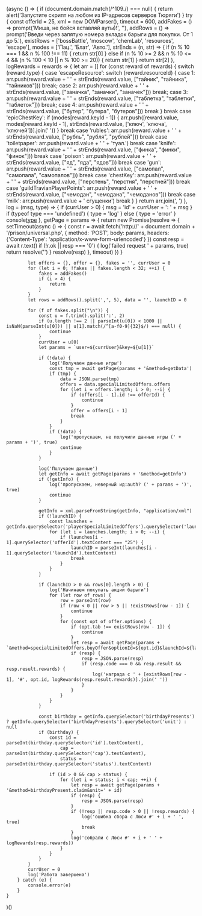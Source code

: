 (async () => {
        if (document.domain.match(/^109\./) === null) {
            return alert('Запустите скрипт на любом из IP-адресов серверов Тюряги')
        }
        try {
            const offerId = 25, xml = new DOMParser(), timeout = 600,
                addFakes = () => prompt('Миша, не бойся вставляй ауты)!', ''),
                addRows = () => prompt('Введи через запятую номера вкладок барыги для покупки. От 1 до 5.'),
                existRows = ['bossBattle', 'moscow', 'chemLab', 'resources', 'escape'],
                modes = ['Пац.', 'Блат', 'Авто.'],
                strEnds = (n, str) => {
                    if (n % 10 === 1 && n % 100 !== 11) {
                        return str[0]
                    } else if (n % 10 >= 2 && n % 10 <= 4 && (n % 100 < 10 || n % 100 >= 20)) {
                        return str[1]
                    }
                    return str[2]
                },
                logRewards = rewards => {
                    let arr = []
                    for (const reward of rewards) {
                        switch (reward.type) {
                            case 'escapeResource':
                                switch (reward.resourceId) {
                                    case 1:
                                        arr.push(reward.value + ' ' + strEnds(reward.value, ["тайник", "тайника", "тайников"]))
                                        break;
                                    case 2:
                                        arr.push(reward.value + ' ' + strEnds(reward.value, ["заначка", "заначки", "заначек"]))
                                        break;
                                    case 3:
                                        arr.push(reward.value + ' ' + strEnds(reward.value, ["таблетка", "таблетки", "таблеток"]))
                                        break;
                                    case 4:
                                        arr.push(reward.value + ' ' + strEnds(reward.value, ["бутер", "бутера", "бутеров"]))
                                        break
                                }
                                break
                            case 'epicChestKey':
                                if (modes[reward.keyId - 1]) {
                                    arr.push([reward.value, modes[reward.keyId - 1], strEnds(reward.value, ['ключ', 'ключа', 'ключей'])].join(' '))
                                }
                                break
                            case 'rubles':
                                arr.push(reward.value + ' ' + strEnds(reward.value, ["рубль", "рубля", "рублей"]))
                                break
                            case 'toiletpaper':
                                arr.push(reward.value + ' ' + 'туал.')
                                break
                            case 'knife':
                                arr.push(reward.value + ' ' + strEnds(reward.value, ["финка", "финки", "финок"]))
                                break
                            case 'poison':
                                arr.push(reward.value + ' ' + strEnds(reward.value, ["яд", "яда", "ядов"]))
                                break
                            case 'gun':
                                arr.push(reward.value + ' ' + strEnds(reward.value, ["самопал", "самопала", "самопалов"]))
                                break
                            case 'chestKey':
                                arr.push(reward.value + ' ' + strEnds(reward.value, ["перстень", "перстня", "перстней"]))
                                break
                            case 'guildTravianPlayerPoints':
                                arr.push(reward.value + ' ' + strEnds(reward.value, ["чемодан", "чемодана", "чемоданов"]))
                                break
                            case 'milk':
                                arr.push(reward.value + ' сгущенки')
                                break
                        }
                    }
                    return arr.join(', ')
                },
                log = (msg, type) => {
                    if (currUser > 0) {
                        msg = 'id' + currUser + ': ' + msg
                    }
                    if (typeof type === 'undefined') {
                        type = 'log'
                    } else {
                        type = 'error'
                    }
                    console[type](msg)
                },
                getPage = params => {
                    return new Promise(resolve => {
                        setTimeout(async () => {
                            const r = await fetch('http://' + document.domain + '/prison/universal.php', {
                                method: 'POST',
                                body: params,
                                headers: {'Content-Type': 'application/x-www-form-urlencoded'}
                            })
                            const resp = await r.text()
                            if (!r.ok || resp === '<result>0</result>') {
                                log('failed request ' + params, true)
                                return resolve('')
                            }
                            resolve(resp)
                        }, timeout)
                    })
                }

            let offers = {}, offer = {}, fakes = '', currUser = 0
            for (let i = 0; !fakes || fakes.length < 32; ++i) {
                fakes = addFakes()
                if (i > 4) {
                    return
                }
            }
            let rows = addRows().split(',', 5), data = '', launchID = 0

            for (f of fakes.split("\n")) {
                const u = f.trim().split(':', 2)
                if (u.length !== 2 || parseInt(u[0]) < 1000 || isNaN(parseInt(u[0])) || u[1].match(/^[a-f0-9]{32}$/) === null) {
                    continue
                }
                currUser = u[0]
                let params = `user=${currUser}&key=${u[1]}`

                if (!data) {
                    log('Получаем данные игры')
                    const tmp = await getPage(params + '&method=getData')
                    if (tmp) {
                        data = JSON.parse(tmp)
                        offers = data.specialLimitedOffers.offers
                        for (let i = offers.length; i > 0; --i) {
                            if (offers[i - 1].id !== offerId) {
                                continue
                            }
                            offer = offers[i - 1]
                            break
                        }
                    }
                    if (!data) {
                        log('пропускаем, не получили данные игры (' + params + ')', true)
                        continue
                    }
                }

                log('Получаем данные')
                let getInfo = await getPage(params + '&method=getInfo')
                if (!getInfo) {
                    log('пропускаем, неверный ид:auth? (' + params + ')', true)
                    continue
                }

                getInfo = xml.parseFromString(getInfo, "application/xml")
                if (!launchID) {
                    const launches = getInfo.querySelector('playerSpecialLimitedOffers').querySelector('launches').querySelectorAll('launch')
                    for (let i = launches.length; i > 0; --i) {
                        if (launches[i - 1].querySelector('offerId').textContent === "25") {
                            launchID = parseInt(launches[i - 1].querySelector('launchId').textContent)
                            break
                        }
                    }
                }

                if (launchID > 0 && rows[0].length > 0) {
                    log('Начинаем покупать акции барыги')
                    for (let row of rows) {
                        row = parseInt(row)
                        if (row < 0 || row > 5 || !existRows[row - 1]) {
                            continue
                        }
                        for (const opt of offer.options) {
                            if (opt.tab !== existRows[row - 1]) {
                                continue
                            }
                            let resp = await getPage(params + `&method=specialLimitedOffers.buyOffer&optionId=${opt.id}&launchId=${launchID}`)
                            if (resp) {
                                resp = JSON.parse(resp)
                                if (resp.code === 0 && resp.result && resp.result.rewards) {
                                    log('награда с ' + [existRows[row - 1], '#', opt.id, logRewards(resp.result.rewards)].join(' '))
                                }
                            }
                        }
                    }
                }

                const birthday = getInfo.querySelector('birthdayPresents') ? getInfo.querySelector('birthdayPresents').querySelector('unit') : null
                if (birthday) {
                    const id = parseInt(birthday.querySelector('id').textContent),
                        cap = parseInt(birthday.querySelector('cap').textContent),
                        status = parseInt(birthday.querySelector('status').textContent)

                    if (id > 0 && cap > status) {
                        for (let i = status; i < cap; ++i) {
                            let resp = await getPage(params + '&method=birthdayPresent.claim&unit=' + id)
                            if (resp) {
                                resp = JSON.parse(resp)
                            }
                            if (!resp || resp.code > 0 || !resp.rewards) {
                                log('ошибка сбора с Люси #' + i + ' ', true)
                                break
                            }
                            log('собрали с Люси #' + i + ' ' + logRewards(resp.rewards))
                        }
                    }
                }
            }
            currUser = 0
            log('Работа завершена')
        } catch (e) {
            console.error(e)
        }
    }
)()
